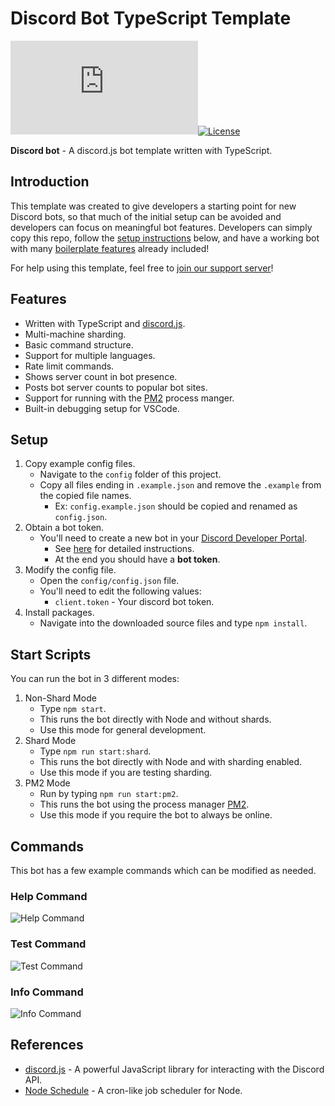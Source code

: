 # Discord Bot TypeScript Template

[![discord.js](https://img.shields.io/github/package-json/dependency-version/KevinNovak/Discord-Bot-TypeScript-Template/discord.js)](https://discord.js.org/)[![License](https://img.shields.io/badge/license-MIT-blue)](https://opensource.org/licenses/MIT)

**Discord bot** - A discord.js bot template written with TypeScript.

## Introduction

This template was created to give developers a starting point for new Discord bots, so that much of the initial setup can be avoided and developers can focus on meaningful bot features. Developers can simply copy this repo, follow the [setup instructions](#setup) below, and have a working bot with many [boilerplate features](#features) already included!

For help using this template, feel free to [join our support server](https://discord.gg/Vyf6fEWbVr)!

## Features

-   Written with TypeScript and [discord.js](https://discord.js.org/).
-   Multi-machine sharding.
-   Basic command structure.
-   Support for multiple languages.
-   Rate limit commands.
-   Shows server count in bot presence.
-   Posts bot server counts to popular bot sites.
-   Support for running with the [PM2](https://pm2.keymetrics.io/) process manger.
-   Built-in debugging setup for VSCode.

## Setup

1. Copy example config files.
    - Navigate to the `config` folder of this project.
    - Copy all files ending in `.example.json` and remove the `.example` from the copied file names.
        - Ex: `config.example.json` should be copied and renamed as `config.json`.
2. Obtain a bot token.
    - You'll need to create a new bot in your [Discord Developer Portal](https://discordapp.com/developers/applications/).
        - See [here](https://www.writebots.com/discord-bot-token/) for detailed instructions.
        - At the end you should have a **bot token**.
3. Modify the config file.
    - Open the `config/config.json` file.
    - You'll need to edit the following values:
        - `client.token` - Your discord bot token.
4. Install packages.
    - Navigate into the downloaded source files and type `npm install`.

## Start Scripts

You can run the bot in 3 different modes:

1. Non-Shard Mode
    - Type `npm start`.
    - This runs the bot directly with Node and without shards.
    - Use this mode for general development.
2. Shard Mode
    - Type `npm run start:shard`.
    - This runs the bot directly with Node and with sharding enabled.
    - Use this mode if you are testing sharding.
3. PM2 Mode
    - Run by typing `npm run start:pm2`.
    - This runs the bot using the process manager [PM2](https://pm2.keymetrics.io/).
    - Use this mode if you require the bot to always be online.

## Commands

This bot has a few example commands which can be modified as needed.

### Help Command

![Help Command](https://i.imgur.com/zOSyaNl.png)

### Test Command

![Test Command](https://i.imgur.com/rzpdTVA.png)

### Info Command

![Info Command](https://i.imgur.com/xw2H8th.png)

## References

-   [discord.js](https://discord.js.org/) - A powerful JavaScript library for interacting with the Discord API.
-   [Node Schedule](https://github.com/node-schedule/node-schedule) - A cron-like job scheduler for Node.
